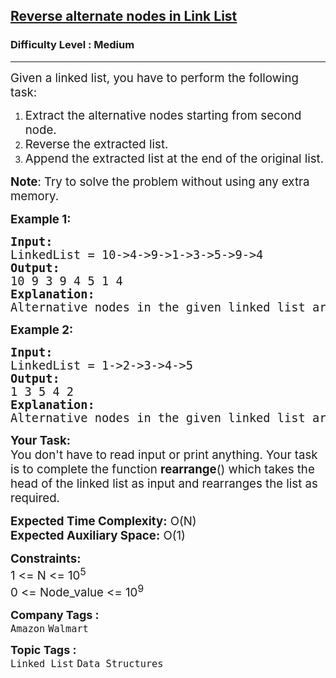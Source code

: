 <h2><a href="https://practice.geeksforgeeks.org/problems/given-a-linked-list-reverse-alternate-nodes-and-append-at-the-end/1">Reverse alternate nodes in Link List</a></h2><h3>Difficulty Level : Medium</h3><hr><div class="problems_problem_content__Xm_eO"><p><span style="font-size: 14pt;">Given a linked list, you have to perform&nbsp;the following task:</span></p>
<ol>
<li><span style="font-size: 14pt;">Extract the&nbsp;alternative nodes&nbsp;starting from second node.</span></li>
<li><span style="font-size: 14pt;">Reverse the extracted list.</span></li>
<li><span style="font-size: 14pt;">Append the extracted list at the end of the original list.</span></li>
</ol>
<p><span style="font-size: 14pt;"><strong>Note</strong>: Try to solve the problem without using any extra memory.</span></p>
<p><span style="font-size: 14pt;"><strong>Example 1:</strong></span></p>
<pre><span style="font-size: 14pt;"><strong>Input:
</strong>LinkedList = 10-&gt;4-&gt;9-&gt;1-&gt;3-&gt;5-&gt;9-&gt;4
<strong>Output: <br></strong>10 9 3 9 4 5 1 4<strong>
Explanation: <br></strong>Alternative nodes in the given linked list are 4,1,5,4. Reversing the alternative nodes from the given list, and then appending them to the end of the list results in a list 10-&gt;9-&gt;3-&gt;9-&gt;4-&gt;5-&gt;1-&gt;4.
</span></pre>
<p><span style="font-size: 14pt;"><strong>Example 2:</strong></span></p>
<pre><span style="font-size: 14pt;"><strong>Input:
</strong>LinkedList = 1-&gt;2-&gt;3-&gt;4-&gt;5
<strong>Output: <br></strong>1 3 5 4 2&nbsp;<strong>
Explanation:<br></strong>Alternative nodes in the given linked list are 2 and 4. Reversing the alternative nodes from the given list, and then appending them to the end of the list results in a list 1-&gt;3-&gt;5-&gt;4-&gt;2.</span></pre>
<p><span style="font-size: 14pt;"><strong>Your Task:</strong><br>You don't have to read input or print anything. Your&nbsp;task is to complete the function&nbsp;<strong>rearrange</strong>() which takes the head of the linked list as input and&nbsp;rearranges the list as required.</span></p>
<p><span style="font-size: 14pt;"><strong>Expected Time Complexity:</strong>&nbsp;O(N)<br><strong>Expected Auxiliary Space:</strong>&nbsp;O(1)</span></p>
<p><span style="font-size: 14pt;"><strong>Constraints:</strong><br>1 &lt;= N &lt;= 10<sup>5</sup><br>0 &lt;= Node_value &lt;= 10<sup>9</sup></span></p></div><p><span style=font-size:18px><strong>Company Tags : </strong><br><code>Amazon</code>&nbsp;<code>Walmart</code>&nbsp;<br><p><span style=font-size:18px><strong>Topic Tags : </strong><br><code>Linked List</code>&nbsp;<code>Data Structures</code>&nbsp;